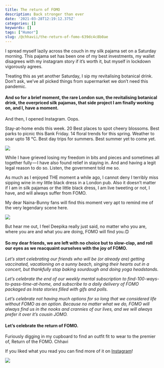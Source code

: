```yaml
---
title: The return of FOMO
description: Back stronger than ever
date: '2021-03-28T12:19:12.375Z'
categories: []
keywords: []
tags: ["Humor"]
slug: /@chhavii/the-return-of-fomo-639dc4c8b0ae
---
```


I spread myself lazily across the couch in my silk pajama set on a Saturday morning. This pajama set has been one of my best investments, my wallet disagrees with my instagram story if it’s worth it, but myself in lockdown vigorously agrees.

Treating this as yet another Saturday, I sip my revitalising botanical drink. Don’t ask, we’ve all picked things from supermarket we don’t need this pandemic.

#### And so for a brief moment, the rare London sun, the revitalising botanical drink, the overpriced silk pajamas, that side project I am finally working on, and I, have a moment.

And then, I opened Instagram. Oops.

Stay-at-home ends this week. 20 Best places to spot cheery blossoms. Best parks to picnic this Bank Friday. 14 floral trends for this spring. Weather to soar upto 18 °C. Best day trips for summers. Best summer yet to come yet.

![](https://cdn-images-1.medium.com/max/800/1*rIIY6cs3DLkR8ZZ0bWIbXA.gif)

While I have grieved losing my freedom in bits and pieces and sometimes all together fully — I have also found relief in staying in. And and having a legit legal reason to do so. Listen, the government told me so.

As much as I enjoyed THE moment a while ago, I cannot deny I terribly miss sipping wine in my little black dress in a London pub. Also it doesn’t matter if I am in silk pajamas or the little black dress, I am live tweeting or not, I have, and will always suffer from FOMO.

My dear Naina-Bunny fans will find this moment very apt to remind me of the very legendary scene here.

![](https://cdn-images-1.medium.com/max/800/1*OAOuj3wYipgYd3EowjEOSw.jpeg)

But hear me out, I feel Deepika really just said, no matter who you are, where you are and what you are doing, FOMO will find you.🙃

#### So my dear friends, we are left with no choice but to slow-clap, and roll our eyes as we reacquaint ourselves with the joy of FOMO.

_Let’s start celebrating our friends who will be (or already are) getting vaccinated, vacationing on a sunny beach, singing their hearts out in a concert, but thankfully stop baking sourdough and doing yoga headstands._

_Let’s celebrate the end of our weekly mental subscription to find-100-ways-to-pass-time-at-home, and subscribe to a daily delivery of FOMO packaged as Insta stories filled with gifs and polls._

_Let’s celebrate not having much options for so long that we considered life without FOMO as an option. Because no matter what we do, FOMO will always find us in the nooks and crannies of our lives, and we will always prefer it over it’s cousin JOMO._

#### Let’s celebrate the return of FOMO.

Furiously digging in my cupboard to find an outfit fit to wear to the premier of, Return of the FOMO. Chhavi

If you liked what you read you can find more of it on [Instagram](https://www.instagram.com/chhaviii.design/)!

[![](https://cdn-images-1.medium.com/max/800/1*pKK27NzxtDvvXZVW4TAAoQ.png)](https://www.instagram.com/chhaviii.design/)
